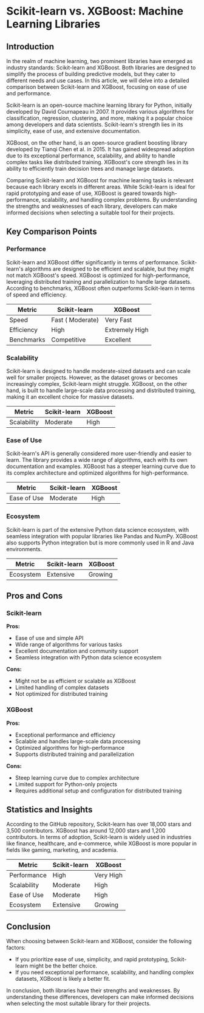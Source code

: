 # Scikit-learn vs. XGBoost: Machine Learning Libraries
## Introduction

In the realm of machine learning, two prominent libraries have emerged as industry standards: Scikit-learn and XGBoost. Both libraries are designed to simplify the process of building predictive models, but they cater to different needs and use cases. In this article, we will delve into a detailed comparison between Scikit-learn and XGBoost, focusing on ease of use and performance.

Scikit-learn is an open-source machine learning library for Python, initially developed by David Cournapeau in 2007. It provides various algorithms for classification, regression, clustering, and more, making it a popular choice among developers and data scientists. Scikit-learn's strength lies in its simplicity, ease of use, and extensive documentation.

XGBoost, on the other hand, is an open-source gradient boosting library developed by Tianqi Chen et al. in 2015. It has gained widespread adoption due to its exceptional performance, scalability, and ability to handle complex tasks like distributed training. XGBoost's core strength lies in its ability to efficiently train decision trees and manage large datasets.

Comparing Scikit-learn and XGBoost for machine learning tasks is relevant because each library excels in different areas. While Scikit-learn is ideal for rapid prototyping and ease of use, XGBoost is geared towards high-performance, scalability, and handling complex problems. By understanding the strengths and weaknesses of each library, developers can make informed decisions when selecting a suitable tool for their projects.

## Key Comparison Points

### Performance

Scikit-learn and XGBoost differ significantly in terms of performance. Scikit-learn's algorithms are designed to be efficient and scalable, but they might not match XGBoost's speed. XGBoost is optimized for high-performance, leveraging distributed training and parallelization to handle large datasets. According to benchmarks, XGBoost often outperforms Scikit-learn in terms of speed and efficiency.

| Metric        | Scikit-learn       | XGBoost       |
|---------------|---------------|---------------|
| Speed          | Fast ( Moderate)| Very Fast     |
| Efficiency    | High          | Extremely High|
| Benchmarks     | Competitive   | Excellent      |

### Scalability

Scikit-learn is designed to handle moderate-sized datasets and can scale well for smaller projects. However, as the dataset grows or becomes increasingly complex, Scikit-learn might struggle. XGBoost, on the other hand, is built to handle large-scale data processing and distributed training, making it an excellent choice for massive datasets.

| Metric        | Scikit-learn       | XGBoost       |
|---------------|---------------|---------------|
| Scalability   | Moderate      | High          |

### Ease of Use

Scikit-learn's API is generally considered more user-friendly and easier to learn. The library provides a wide range of algorithms, each with its own documentation and examples. XGBoost has a steeper learning curve due to its complex architecture and optimized algorithms for high-performance.

| Metric        | Scikit-learn       | XGBoost       |
|---------------|---------------|---------------|
| Ease of Use   | Moderate      | High          |

### Ecosystem

Scikit-learn is part of the extensive Python data science ecosystem, with seamless integration with popular libraries like Pandas and NumPy. XGBoost also supports Python integration but is more commonly used in R and Java environments.

| Metric        | Scikit-learn       | XGBoost       |
|---------------|---------------|---------------|
| Ecosystem     | Extensive     | Growing       |

## Pros and Cons

### Scikit-learn

**Pros:**

* Ease of use and simple API
* Wide range of algorithms for various tasks
* Excellent documentation and community support
* Seamless integration with Python data science ecosystem

**Cons:**

* Might not be as efficient or scalable as XGBoost
* Limited handling of complex datasets
* Not optimized for distributed training

### XGBoost

**Pros:**

* Exceptional performance and efficiency
* Scalable and handles large-scale data processing
* Optimized algorithms for high-performance
* Supports distributed training and parallelization

**Cons:**

* Steep learning curve due to complex architecture
* Limited support for Python-only projects
* Requires additional setup and configuration for distributed training

## Statistics and Insights

According to the GitHub repository, Scikit-learn has over 18,000 stars and 3,500 contributors. XGBoost has around 12,000 stars and 1,200 contributors. In terms of adoption, Scikit-learn is widely used in industries like finance, healthcare, and e-commerce, while XGBoost is more popular in fields like gaming, marketing, and academia.

| Metric        | Scikit-learn       | XGBoost       |
|---------------|---------------|---------------|
| Performance   | High          | Very High     |
| Scalability   | Moderate      | High          |
| Ease of Use   | Moderate      | High          |
| Ecosystem     | Extensive     | Growing       |

## Conclusion

When choosing between Scikit-learn and XGBoost, consider the following factors:

* If you prioritize ease of use, simplicity, and rapid prototyping, Scikit-learn might be the better choice.
* If you need exceptional performance, scalability, and handling complex datasets, XGBoost is likely a better fit.

In conclusion, both libraries have their strengths and weaknesses. By understanding these differences, developers can make informed decisions when selecting the most suitable library for their projects.